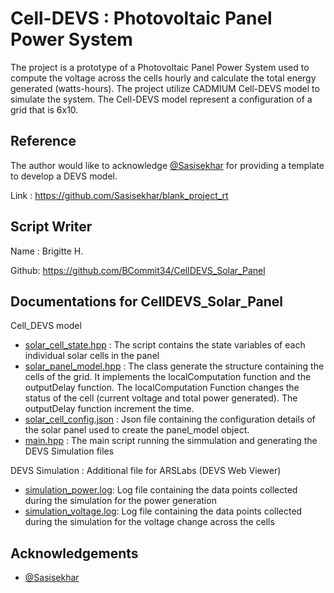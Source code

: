 
# Cell-DEVS : Photovoltaic Panel Power System
The project is a prototype of a Photovoltaic Panel Power System used to compute the voltage across the cells hourly and calculate the total energy generated (watts-hours). The project utilize CADMIUM Cell-DEVS model to simulate the system. The Cell-DEVS model represent a configuration of a grid that is 6x10. 

## Reference

The author would like to acknowledge [@Sasisekhar](https://github.com/Sasisekhar/blank_project_rt) for providing a template to develop a DEVS model.

Link : https://github.com/Sasisekhar/blank_project_rt


## Script Writer
Name : Brigitte H.

Github: https://github.com/BCommit34/CellDEVS_Solar_Panel


## Documentations for CellDEVS_Solar_Panel
Cell_DEVS model
 - [solar_cell_state.hpp](https://github.com/BCommit34/CellDEVS_Solar_Panel/blob/main/main/include/solar_cell_state.hpp) : The script contains the state variables of each individual solar cells in the panel
 - [solar_panel_model.hpp](https://github.com/BCommit34/CellDEVS_Solar_Panel/blob/main/main/include/solar_panel_model.hpp) : The class generate the structure containing the cells of the grid. It implements the localComputation function and the outputDelay function. The localComputation Function changes the status of the cell (current voltage and total power generated). The outputDelay function increment the time.
 - [solar_cell_config.json](https://github.com/BCommit34/CellDEVS_Solar_Panel/blob/main/main/include/solar_cell_config.json) : Json file containing the configuration details of the solar panel used to create the panel_model object.
- [main.hpp](https://github.com/BCommit34/CellDEVS_Solar_Panel/blob/main/main/main.cpp) : The main script running the simmulation and generating the DEVS Simulation files


DEVS Simulation : Additional file for ARSLabs (DEVS Web Viewer)
- [simulation_power.log](https://github.com/BCommit34/CellDEVS_Solar_Panel/blob/main/simulation_power.log): Log file containing the data points collected during the simulation for the power generation
- [simulation_voltage.log](https://github.com/BCommit34/CellDEVS_Solar_Panel/blob/main/simulation_voltage.log): Log file containing the data points collected during the simulation for the voltage change across the cells


## Acknowledgements

 - [@Sasisekhar](https://github.com/Sasisekhar/blank_project_rt)


